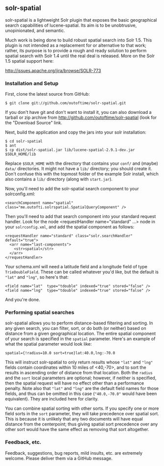 ## solr-spatial

solr-spatial is a lightweight Solr plugin that exposes the basic geographical
search capabilities of lucene-spatial. Its aim is to be unobtrusive,
unopinionated, and semantic.

Much work is being done to build robust spatial search into Solr 1.5. This
plugin is not intended as a replacement for or alternative to that work; rather,
its purpose is to provide a rough and ready solution to perform spatial search
with Solr 1.4 until the real deal is released. More on the Solr 1.5 spatial
support here:

http://issues.apache.org/jira/browse/SOLR-773

### Installation and Setup

First, clone the latest source from GitHub:

    $ git clone git://github.com/outoftime/solr-spatial.git

If you don't have git and don't want to install it, you can also download a
tarball or zip archive from http://github.com/outoftime/solr-spatial (look for
the "Download Source" link.

Next, build the application and copy the jars into your solr installation:

    $ cd solr-spatial
    $ ant
    $ cp dist/solr-spatial.jar lib/lucene-spatial-2.9.1-dev.jar $SOLR_HOME/lib

Replace `$SOLR_HOME` with the directory that contains your `conf/` and (maybe)
`data/` directories. It might not have a `lib/` directory; you should create it.
Don't confuse this with the topmost folder of the example Solr install, which
also contains a `lib/` directory (along with `start.jar`).

Now, you'll need to add the solr-spatial search component to your
solrconfig.xml:

    <searchComponent name="spatial" class="me.outofti.solrspatial.SpatialQueryComponent" />

Then you'll need to add that search component into your standard request
handler. Look for the node &lt;requestHandler name="standard" ...&gt; node in
your `solrconfig.xml`, and add the spatial component as follows:

    <requestHandler name="standard" class="solr.searchHandler" default="true">
      <arr name="last-components">
        <str>spatial</str>
      </arr>
    </requestHandler>

Your schema.xml will need a latitude field and a longitude field of type
`TrieDoubleField`. These can be called whatever you'd like, but the default is
`"lat"` and `"lng"`, so here's that:

    <field name="lat"  type="tdouble" indexed="true" stored="false" />
    <field name="lng"  type="tdouble" indexed="true" stored="false" />

And you're done.

### Performing spatial searches

solr-spatial allows you to perform distance-based filtering and sorting. In any
given search, you can filter, sort, or do both (or neither) based on distance
from a given geographical location. The entire spatial component of your search
is specified in the `spatial` parameter. Here's an example of what the spatial
parameter would look like:

    spatial={!radius=10.0 sort=true}lat:40.0,lng:-70.0

This will instruct solr-spatial to only return results whose `"lat"` and `"lng"`
fields contain coordinates within 10 miles of &lt;40,-70&gt;, and to sort the
results in ascending order of distance from that location. Both the `radius` and
the `sort` local parameters are optional; however, if neither is specified, then
the spatial request will have no effect other than a performance penalty. Note
also that `"lat"` and `"lng"` are the default field names for those fields, and thus
can be omitted in this case (`"40.0,-70.0"` would have been equivalent). They
are included here for clarity.

You can combine spatial sorting with other sorts. If you specify one or more
field sorts in the `sort` parameter, they will take precedence over spatial
sort. This is because it is unlikely that any two documents will have equal
distance from the centerpoint; thus giving spatial sort precedence over any
other sort would have the same effect as removing that sort altogether.

### Feedback, etc.

Feedback, suggestions, bug reports, mild insults, etc. are extremely welcome.
Please deliver them via a GitHub message.
